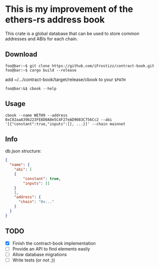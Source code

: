 # This is my improvement of the ethers-rs address book

This crate is a global database that can be used to store common addresses and ABIs for each chain.

## Download

```console
foo@bar:~$ git clone https://github.com/iFrostizz/contract-book.git
foo@bar:~$ cargo build --release
```

add ~/.../contract-book/target/release/cbook to your `$PATH`

```console
foo@bar:&$ cbook --help
```

## Usage

`cbook --name WETH9 --address 0xC02aaA39b223FE8D0A0e5C4F27eAD9083C756Cc2 --abi '[{"constant":true,"inputs":[], ...}]' --chain mainnet`

## Info

db.json structure:

```json
{
  "name": {
    "abi": [
	{
	    "constant": true,
	    "inputs": []
	}
    ],
    "address": {
      "chain": "0x..."
    }
  }
}
```

## TODO

- [x] Finish the contract-book implementation
- [ ] Provide an API to find elements easily
- [ ] Allow database migrations
- [ ] Write tests (or not ;))
